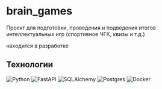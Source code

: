 # brain_games
Проект для подготовки, проведения и подведения итогов интеллектуальных игр
(спортивное ЧГК, квизы и т.д.)

находится в разработке

## Технологии
![Python](https://img.shields.io/badge/python_3.11-3670A0?style=for-the-badge&logo=python&logoColor=white)
![FastAPI](https://img.shields.io/badge/FastAPI-005571?style=for-the-badge&logo=fastapi)
![SQLAlchemy](https://img.shields.io/badge/SQLAlchemy-005571?style=for-the-badge)
![Postgres](https://img.shields.io/badge/postgres-%23316192.svg?style=for-the-badge&logo=postgresql&logoColor=white)
![Docker](https://img.shields.io/badge/docker-%230db7ed.svg?style=for-the-badge&logo=docker&logoColor=white)
